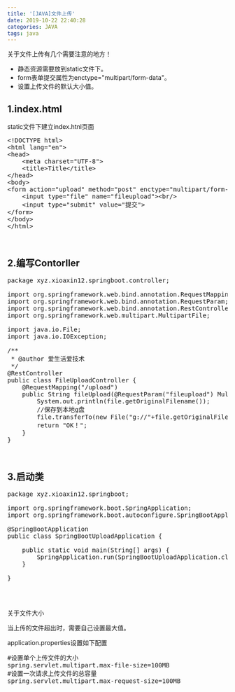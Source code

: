 ```yaml
---
title: '[JAVA]文件上传'
date: 2019-10-22 22:40:28
categories: JAVA
tags: java
---
```


关于文件上传有几个需要注意的地方！<!--more-->

*   静态资源需要放到static文件下。
*   form表单提交属性为enctype="multipart/form-data"。
*   设置上传文件的默认大小值。
&nbsp;

## 1.index.html

static文件下建立index.htnl页面
<pre class="lang:default decode:true" title="index.html">&lt;!DOCTYPE html&gt;
&lt;html lang="en"&gt;
&lt;head&gt;
    &lt;meta charset="UTF-8"&gt;
    &lt;title&gt;Title&lt;/title&gt;
&lt;/head&gt;
&lt;body&gt;
&lt;form action="upload" method="post" enctype="multipart/form-data"&gt;
    &lt;input type="file" name="fileupload"&gt;&lt;br/&gt;
    &lt;input type="submit" value="提交"&gt;
&lt;/form&gt;
&lt;/body&gt;
&lt;/html&gt;</pre>
&nbsp;

## 2.编写Contorller

<pre class="lang:java decode:true" title="FileUploadController.java">package xyz.xioaxin12.springboot.controller;

import org.springframework.web.bind.annotation.RequestMapping;
import org.springframework.web.bind.annotation.RequestParam;
import org.springframework.web.bind.annotation.RestController;
import org.springframework.web.multipart.MultipartFile;

import java.io.File;
import java.io.IOException;

/**
 * @author 爱生活爱技术
 */
@RestController
public class FileUploadController {
    @RequestMapping("/upload")
    public String fileUpload(@RequestParam("fileupload") MultipartFile file) throws IOException {
        System.out.println(file.getOriginalFilename());
        //保存到本地g盘
        file.transferTo(new File("g://"+file.getOriginalFilename()));
        return "OK！";
    }
}
</pre>
&nbsp;

## 3.启动类

<pre class="lang:java decode:true">package xyz.xioaxin12.springboot;

import org.springframework.boot.SpringApplication;
import org.springframework.boot.autoconfigure.SpringBootApplication;

@SpringBootApplication
public class SpringBootUploadApplication {

    public static void main(String[] args) {
        SpringApplication.run(SpringBootUploadApplication.class, args);
    }

}

</pre>
&nbsp;

关于文件大小

当上传的文件超出时，需要自己设置最大值。

application.properties设置如下配置
<pre class="lang:default decode:true">#设置单个上传文件的大小
spring.servlet.multipart.max-file-size=100MB
#设置一次请求上传文件的总容量
spring.servlet.multipart.max-request-size=100MB</pre>
&nbsp;
